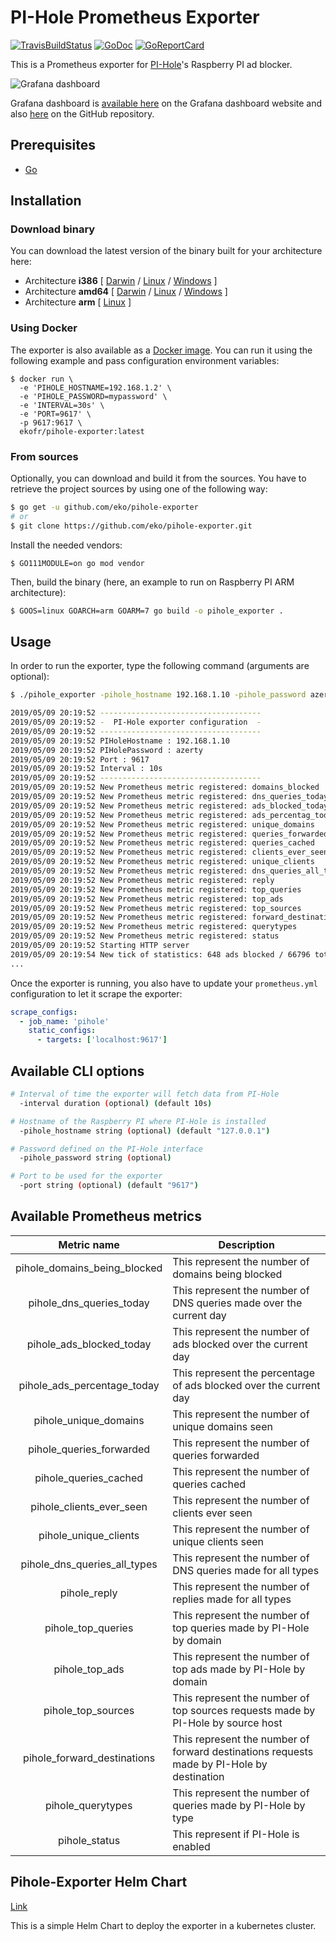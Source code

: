 # PI-Hole Prometheus Exporter

[![TravisBuildStatus](https://api.travis-ci.org/eko/pihole-exporter.svg?branch=master)](https://travis-ci.org/eko/pihole-exporter)
[![GoDoc](https://godoc.org/github.com/eko/pihole-exporter?status.png)](https://godoc.org/github.com/eko/pihole-exporter)
[![GoReportCard](https://goreportcard.com/badge/github.com/eko/pihole-exporter)](https://goreportcard.com/report/github.com/eko/pihole-exporter)

This is a Prometheus exporter for [PI-Hole](https://pi-hole.net/)'s Raspberry PI ad blocker.

![Grafana dashboard](https://raw.githubusercontent.com/eko/pihole-exporter/master/dashboard.jpg)

Grafana dashboard is [available here](https://grafana.com/dashboards/10176) on the Grafana dashboard website and also [here](https://raw.githubusercontent.com/eko/pihole-exporter/master/grafana/dashboard.json) on the GitHub repository.

## Prerequisites

* [Go](https://golang.org/doc/)

## Installation

### Download binary

You can download the latest version of the binary built for your architecture here:

* Architecture **i386** [
    [Darwin](https://github.com/eko/pihole-exporter/releases/latest/download/pihole_exporter-darwin-386) /
    [Linux](https://github.com/eko/pihole-exporter/releases/latest/download/pihole_exporter-linux-386) /
    [Windows](https://github.com/eko/pihole-exporter/releases/latest/download/pihole_exporter-windows-386.exe)
]
* Architecture **amd64** [
    [Darwin](https://github.com/eko/pihole-exporter/releases/latest/download/pihole_exporter-darwin-amd64) /
    [Linux](https://github.com/eko/pihole-exporter/releases/latest/download/pihole_exporter-linux-amd64) /
    [Windows](https://github.com/eko/pihole-exporter/releases/latest/download/pihole_exporter-windows-amd64.exe)
]
* Architecture **arm** [
    [Linux](https://github.com/eko/pihole-exporter/releases/latest/download/pihole_exporter-linux-arm)
]

### Using Docker

The exporter is also available as a [Docker image](https://hub.docker.com/r/ekofr/pihole-exporter).
You can run it using the following example and pass configuration environment variables:

```
$ docker run \
  -e 'PIHOLE_HOSTNAME=192.168.1.2' \
  -e 'PIHOLE_PASSWORD=mypassword' \
  -e 'INTERVAL=30s' \
  -e 'PORT=9617' \
  -p 9617:9617 \
  ekofr/pihole-exporter:latest
```

### From sources

Optionally, you can download and build it from the sources. You have to retrieve the project sources by using one of the following way:
```bash
$ go get -u github.com/eko/pihole-exporter
# or
$ git clone https://github.com/eko/pihole-exporter.git
```

Install the needed vendors:

```
$ GO111MODULE=on go mod vendor
```

Then, build the binary (here, an example to run on Raspberry PI ARM architecture):
```bash
$ GOOS=linux GOARCH=arm GOARM=7 go build -o pihole_exporter .
```

## Usage

In order to run the exporter, type the following command (arguments are optional):

```bash
$ ./pihole_exporter -pihole_hostname 192.168.1.10 -pihole_password azerty

2019/05/09 20:19:52 ------------------------------------
2019/05/09 20:19:52 -  PI-Hole exporter configuration  -
2019/05/09 20:19:52 ------------------------------------
2019/05/09 20:19:52 PIHoleHostname : 192.168.1.10
2019/05/09 20:19:52 PIHolePassword : azerty
2019/05/09 20:19:52 Port : 9617
2019/05/09 20:19:52 Interval : 10s
2019/05/09 20:19:52 ------------------------------------
2019/05/09 20:19:52 New Prometheus metric registered: domains_blocked
2019/05/09 20:19:52 New Prometheus metric registered: dns_queries_today
2019/05/09 20:19:52 New Prometheus metric registered: ads_blocked_today
2019/05/09 20:19:52 New Prometheus metric registered: ads_percentag_today
2019/05/09 20:19:52 New Prometheus metric registered: unique_domains
2019/05/09 20:19:52 New Prometheus metric registered: queries_forwarded
2019/05/09 20:19:52 New Prometheus metric registered: queries_cached
2019/05/09 20:19:52 New Prometheus metric registered: clients_ever_seen
2019/05/09 20:19:52 New Prometheus metric registered: unique_clients
2019/05/09 20:19:52 New Prometheus metric registered: dns_queries_all_types
2019/05/09 20:19:52 New Prometheus metric registered: reply
2019/05/09 20:19:52 New Prometheus metric registered: top_queries
2019/05/09 20:19:52 New Prometheus metric registered: top_ads
2019/05/09 20:19:52 New Prometheus metric registered: top_sources
2019/05/09 20:19:52 New Prometheus metric registered: forward_destinations
2019/05/09 20:19:52 New Prometheus metric registered: querytypes
2019/05/09 20:19:52 New Prometheus metric registered: status
2019/05/09 20:19:52 Starting HTTP server
2019/05/09 20:19:54 New tick of statistics: 648 ads blocked / 66796 total DNS querie
...
```

Once the exporter is running, you also have to update your `prometheus.yml` configuration to let it scrape the exporter:

```yaml
scrape_configs:
  - job_name: 'pihole'
    static_configs:
      - targets: ['localhost:9617']
```

## Available CLI options
```bash
# Interval of time the exporter will fetch data from PI-Hole
  -interval duration (optional) (default 10s)

# Hostname of the Raspberry PI where PI-Hole is installed
  -pihole_hostname string (optional) (default "127.0.0.1")

# Password defined on the PI-Hole interface
  -pihole_password string (optional)

# Port to be used for the exporter
  -port string (optional) (default "9617")
```

## Available Prometheus metrics

| Metric name                  | Description                                                                               |
|:----------------------------:|-------------------------------------------------------------------------------------------|
| pihole_domains_being_blocked | This represent the number of domains being blocked                                        |
| pihole_dns_queries_today     | This represent the number of DNS queries made over the current day                        |
| pihole_ads_blocked_today     | This represent the number of ads blocked over the current day                             |
| pihole_ads_percentage_today  | This represent the percentage of ads blocked over the current day                         |
| pihole_unique_domains        | This represent the number of unique domains seen                                          |
| pihole_queries_forwarded     | This represent the number of queries forwarded                                            |
| pihole_queries_cached        | This represent the number of queries cached                                               |
| pihole_clients_ever_seen     | This represent the number of clients ever seen                                            |
| pihole_unique_clients        | This represent the number of unique clients seen                                          |
| pihole_dns_queries_all_types | This represent the number of DNS queries made for all types                               |
| pihole_reply                 | This represent the number of replies made for all types                                   |
| pihole_top_queries           | This represent the number of top queries made by PI-Hole by domain                        |
| pihole_top_ads               | This represent the number of top ads made by PI-Hole by domain                            |
| pihole_top_sources           | This represent the number of top sources requests made by PI-Hole by source host          |
| pihole_forward_destinations  | This represent the number of forward destinations requests made by PI-Hole by destination |
| pihole_querytypes            | This represent the number of queries made by PI-Hole by type                              |
| pihole_status                | This represent if PI-Hole is enabled                                                      |


## Pihole-Exporter Helm Chart

[Link](https://github.com/SiM22/pihole-exporter-helm-chart)

This is a simple Helm Chart to deploy the exporter in a kubernetes cluster.
